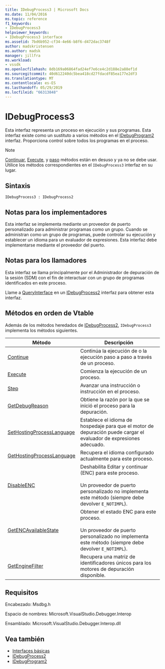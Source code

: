 ```yaml
---
title: IDebugProcess3 | Microsoft Docs
ms.date: 11/04/2016
ms.topic: reference
f1_keywords:
- IDebugProcess3
helpviewer_keywords:
- IDebugProcess3 interface
ms.assetid: 7bd6b952-cf34-4e66-b8f6-d472dac3748f
author: madskristensen
ms.author: madsk
manager: jillfra
ms.workload:
- vssdk
ms.openlocfilehash: 8db169a06864fad24ef7e6ce4c2d188e2a88ef1d
ms.sourcegitcommit: 40d612240dc5bea418cd27fdacdf85ea177e2df3
ms.translationtype: MT
ms.contentlocale: es-ES
ms.lasthandoff: 05/29/2019
ms.locfileid: "66313848"
---
```

# <a name="idebugprocess3"></a>IDebugProcess3
Esta interfaz representa un proceso en ejecución y sus programas. Esta interfaz existe como un sustituto a varios métodos en el [IDebugProgram2](../../../extensibility/debugger/reference/idebugprogram2.md) interfaz. Proporciona control sobre todos los programas en el proceso.

> [!NOTE]
> [Continuar](../../../extensibility/debugger/reference/idebugprogram2-continue.md), [Execute](../../../extensibility/debugger/reference/idebugprogram2-execute.md), y [paso](../../../extensibility/debugger/reference/idebugprogram2-step.md) métodos están en desuso y ya no se debe usar. Utilice los métodos correspondientes en el `IDebugProcess3` interfaz en su lugar.

## <a name="syntax"></a>Sintaxis

```
IDebugProcess3 : IDebugProcess2
```

## <a name="notes-for-implementers"></a>Notas para los implementadores
 Esta interfaz se implementa mediante un proveedor de puerto personalizado para administrar programas como un grupo. Cuando se administran como un grupo de programas, puede controlar su ejecución y establecer un idioma para un evaluador de expresiones. Esta interfaz debe implementarse mediante el proveedor del puerto.

## <a name="notes-for-callers"></a>Notas para los llamadores
 Esta interfaz se llama principalmente por el Administrador de depuración de la sesión (SDM) con el fin de interactuar con un grupo de programas identificados en este proceso.

 Llame a [QueryInterface](/cpp/atl/queryinterface) en un [IDebugProcess2](../../../extensibility/debugger/reference/idebugprocess2.md) interfaz para obtener esta interfaz.

## <a name="methods-in-vtable-order"></a>Métodos en orden de Vtable
 Además de los métodos heredados de [IDebugProcess2](../../../extensibility/debugger/reference/idebugprocess2.md), `IDebugProcess3` implementa los métodos siguientes.

|Método|Descripción|
|------------|-----------------|
|[Continue](../../../extensibility/debugger/reference/idebugprocess3-continue.md)|Continúa la ejecución de o la ejecución paso a paso a través de un proceso.|
|[Execute](../../../extensibility/debugger/reference/idebugprocess3-execute.md)|Comienza la ejecución de un proceso.|
|[Step](../../../extensibility/debugger/reference/idebugprocess3-step.md)|Avanzar una instrucción o instrucción en el proceso.|
|[GetDebugReason](../../../extensibility/debugger/reference/idebugprocess3-getdebugreason.md)|Obtiene la razón por la que se inició el proceso para la depuración.|
|[SetHostingProcessLanguage](../../../extensibility/debugger/reference/idebugprocess3-sethostingprocesslanguage.md)|Establece el idioma de hospedaje para que el motor de depuración puede cargar el evaluador de expresiones adecuado.|
|[GetHostingProcessLanguage](../../../extensibility/debugger/reference/idebugprocess3-gethostingprocesslanguage.md)|Recupera el idioma configurado actualmente para este proceso.|
|[DisableENC](../../../extensibility/debugger/reference/idebugprocess3-disableenc.md)|Deshabilita Editar y continuar (ENC) para este proceso.<br /><br /> Un proveedor de puerto personalizado no implementa este método (siempre debe devolver `E_NOTIMPL`).|
|[GetENCAvailableState](../../../extensibility/debugger/reference/idebugprocess3-getencavailablestate.md)|Obtener el estado ENC para este proceso.<br /><br /> Un proveedor de puerto personalizado no implementa este método (siempre debe devolver `E_NOTIMPL`).|
|[GetEngineFilter](../../../extensibility/debugger/reference/idebugprocess3-getenginefilter.md)|Recupera una matriz de identificadores únicos para los motores de depuración disponible.|

## <a name="requirements"></a>Requisitos
 Encabezado: Msdbg.h

 Espacio de nombres:  Microsoft.VisualStudio.Debugger.Interop

 Ensamblado: Microsoft.VisualStudio.Debugger.Interop.dll

## <a name="see-also"></a>Vea también
- [Interfaces básicas](../../../extensibility/debugger/reference/core-interfaces.md)
- [IDebugProcess2](../../../extensibility/debugger/reference/idebugprocess2.md)
- [IDebugProgram2](../../../extensibility/debugger/reference/idebugprogram2.md)
